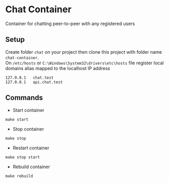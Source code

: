 # Chat Container

Container for chatting peer-to-peer with any registered users

## Setup

Create folder `chat` on your project then clone this project with folder name `chat-container`.
\
On `/etc/hosts` or `C:\Windows\System32\drivers\etc\hosts` file register local domains alias mapped to the localhost IP address

```
127.0.0.1   chat.test
127.0.0.1   api.chat.test
```

## Commands

- Start container

```shell
make start
```

- Stop container

```shell
make stop
```

- Restart container

```shell
make stop start
```

- Rebuild container

```shell
make rebuild
```
